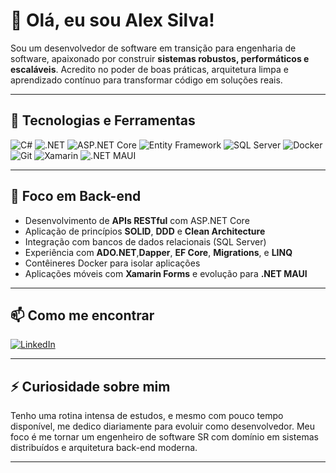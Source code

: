 # 👋 Olá, eu sou **Alex Silva**!

Sou um desenvolvedor de software em transição para engenharia de software, apaixonado por construir **sistemas robustos, performáticos e escaláveis**. Acredito no poder de boas práticas, arquitetura limpa e aprendizado contínuo para transformar código em soluções reais.

---

## 🚀 Tecnologias e Ferramentas

![C#](https://img.shields.io/badge/C%23-239120?style=flat&logo=c-sharp&logoColor=white)
![.NET](https://img.shields.io/badge/.NET-512BD4?style=flat&logo=dotnet&logoColor=white)
![ASP.NET Core](https://img.shields.io/badge/ASP.NET_Core-512BD4?style=flat&logo=dotnet&logoColor=white)
![Entity Framework](https://img.shields.io/badge/Entity%20Framework-512BD4?style=flat&logo=dotnet&logoColor=white)
![SQL Server](https://img.shields.io/badge/SQL%20Server-CC2927?style=flat&logo=microsoftsqlserver&logoColor=white)
![Docker](https://img.shields.io/badge/Docker-2496ED?style=flat&logo=docker&logoColor=white)
![Git](https://img.shields.io/badge/Git-F05032?style=flat&logo=git&logoColor=white)
![Xamarin](https://img.shields.io/badge/Xamarin-3498DB?style=flat&logo=xamarin&logoColor=white)
![.NET MAUI](https://img.shields.io/badge/.NET%20MAUI-512BD4?style=flat&logo=dotnet&logoColor=white)

---

## 🧠 Foco em Back-end

- Desenvolvimento de **APIs RESTful** com ASP.NET Core  
- Aplicação de princípios **SOLID**, **DDD** e **Clean Architecture**
- Integração com bancos de dados relacionais (SQL Server)  
- Experiência com **ADO.NET**,**Dapper**, **EF Core**, **Migrations**, e **LINQ**
- Contêineres Docker para isolar aplicações
- Aplicações móveis com **Xamarin Forms** e evolução para **.NET MAUI**

---

## 📫 Como me encontrar

[![LinkedIn](https://img.shields.io/badge/LinkedIn-Alex%20Silva-0077B5?style=flat&logo=linkedin&logoColor=white)](http://linkedin.com/in/alex-s-a1ab6137)

---

## ⚡ Curiosidade sobre mim

Tenho uma rotina intensa de estudos, e mesmo com pouco tempo disponível, me dedico diariamente para evoluir como desenvolvedor. Meu foco é me tornar um engenheiro de software SR com domínio em sistemas distribuídos e arquitetura back-end moderna.

---
